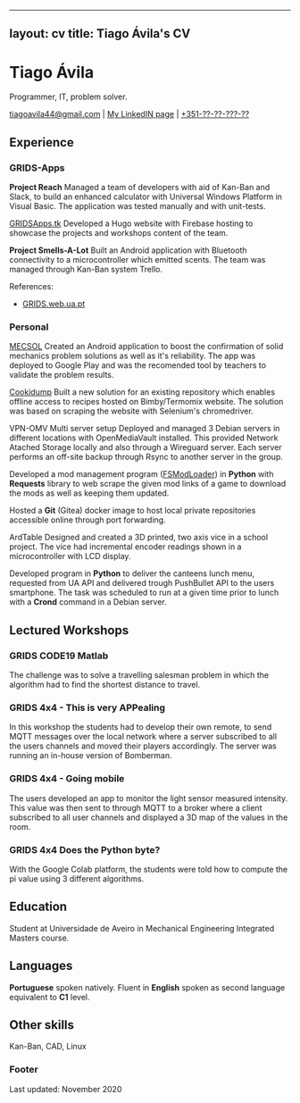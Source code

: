 
---
layout: cv
title: Tiago Ávila's CV
---
# Tiago Ávila
Programmer, IT, problem solver.

<div id="webaddress">
<a href="mailto:tiagoavila44@gmail.com">tiagoavila44@gmail.com</a>
| <a href="https://www.linkedin.com/in/tiagoavila44/">My LinkedIN page</a>
| <a href="tel:+351?????????">+351-??-??-???-??</a>
</div>



## Experience

### GRIDS-Apps

**Project Reach**
Managed a team of developers with aid of Kan-Ban and Slack,
to build an enhanced calculator with Universal Windows Platform in Visual Basic.
The application was tested manually and with unit-tests.

[GRIDSApps.tk](https://gridsapps.tk/) 
Developed a Hugo website with Firebase hosting to showcase the projects and workshops content of the team.

**Project Smells-A-Lot**
Built an Android application with Bluetooth connectivity to a microcontroller which emitted scents.
The team was managed through Kan-Ban system Trello.

References:
- [GRIDS.web.ua.pt](http://grids.web.ua.pt/index.php/projects/grids_apps/)

### Personal

[MECSOL](https://play.google.com/store/apps/details?id=tk.rlta.mecsol)
Created an Android application to boost the confirmation of solid mechanics problem solutions as well as it's reliability.
The app was deployed to Google Play and was the recomended tool by teachers to validate the problem results.

[Cookidump](https://github.com/auino/cookidump)
Built a new solution for an existing repository which enables offline access to recipes hosted on Bimby/Termomix website.
The solution was based on scraping the website with Selenium's chromedriver.

VPN-OMV Multi server setup
Deployed and managed 3 Debian servers in different locations with OpenMediaVault installed.
This provided Network Atached Storage locally and also through a Wireguard server.
Each server performs an off-site backup through Rsync to another server in the group.

Developed a mod management program ([FSModLoader](https://github.com/Tisila/farming-simulator-mod-loader))
in **Python** with **Requests** library to web scrape the given mod links
of a game to download the mods as well as keeping them updated.

Hosted a **Git** (Gitea) docker image to host local private repositories accessible online through port forwarding.

ArdTable
Designed and created a 3D printed, two axis vice in a school project.
The vice had incremental encoder readings shown in a microcontroller with LCD display.

Developed program in **Python** to deliver the canteens lunch menu, requested from UA API and delivered trough PushBullet API to the users smartphone.
The task was scheduled to run at a given time prior to lunch with a **Crond** command in a Debian server.



## Lectured Workshops

### GRIDS CODE19 Matlab

The challenge was to solve a travelling salesman problem in which the algorithm
had to find the shortest distance to travel.


### GRIDS 4x4 - This is very APPealing

In this workshop the students had to develop their own remote, to send MQTT messages over
the local network where a server subscribed to all the users channels and
moved their players accordingly. The server was running an in-house version of Bomberman.


### GRIDS 4x4 - Going mobile

The users developed an app to monitor the light sensor measured intensity.
This value was then sent to through MQTT to a broker where a client subscribed to all
user channels and displayed a 3D map of the values in the room.


### GRIDS 4x4 Does the Python byte?

With the Google Colab platform, the students were told how to compute 
the pi value using 3 different algorithms.


## Education

Student at Universidade de Aveiro in Mechanical Engineering Integrated Masters course.



## Languages

**Portuguese** spoken natively.
Fluent in **English** spoken as second language equivalent to **C1** level.



## Other skills
Kan-Ban, CAD, Linux



### Footer
Last updated: November 2020
